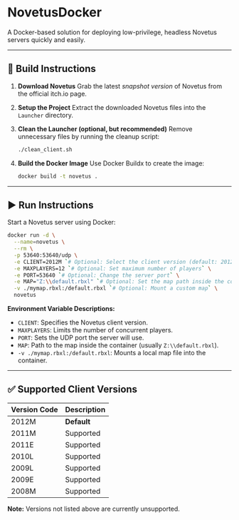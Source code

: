 # NovetusDocker

A Docker-based solution for deploying low-privilege, headless Novetus servers quickly and easily.

---

## 🚧 Build Instructions

1. **Download Novetus**
   Grab the latest *snapshot version* of Novetus from the official itch.io page.

2. **Setup the Project**
   Extract the downloaded Novetus files into the `Launcher` directory.

3. **Clean the Launcher (optional, but recommended)**
   Remove unnecessary files by running the cleanup script:

   ```bash
   ./clean_client.sh
   ```

4. **Build the Docker Image**
   Use Docker Buildx to create the image:

   ```bash
   docker build -t novetus .
   ```

---

## ▶️ Run Instructions

Start a Novetus server using Docker:

```bash
docker run -d \
  --name=novetus \
  --rm \
  -p 53640:53640/udp \
  -e CLIENT=2012M `# Optional: Select the client version (default: 2012M)` \
  -e MAXPLAYERS=12 `# Optional: Set maximum number of players` \
  -e PORT=53640 `# Optional: Change the server port` \
  -e MAP="Z:\\default.rbxl" `# Optional: Set the map path inside the container` \
  -v ./mymap.rbxl:/default.rbxl `# Optional: Mount a custom map` \
  novetus
```

**Environment Variable Descriptions:**

* `CLIENT`: Specifies the Novetus client version.
* `MAXPLAYERS`: Limits the number of concurrent players.
* `PORT`: Sets the UDP port the server will use.
* `MAP`: Path to the map inside the container (usually `Z:\\default.rbxl`).
* `-v ./mymap.rbxl:/default.rbxl`: Mounts a local map file into the container.

---

## ✅ Supported Client Versions

| Version Code | Description |
| ------------ | ----------- |
| 2012M        | **Default** |
| 2011M        | Supported   |
| 2011E        | Supported   |
| 2010L        | Supported   |
| 2009L        | Supported   |
| 2009E        | Supported   |
| 2008M        | Supported   |

**Note:** Versions not listed above are currently unsupported.

